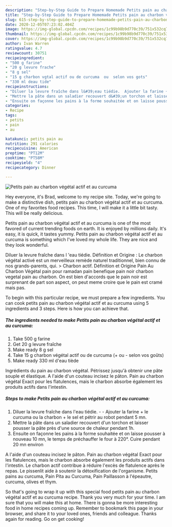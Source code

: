 ```yaml
---
description: "Step-by-Step Guide to Prepare Homemade Petits pain au charbon végétal actif et au curcuma"
title: "Step-by-Step Guide to Prepare Homemade Petits pain au charbon végétal actif et au curcuma"
slug: 615-step-by-step-guide-to-prepare-homemade-petits-pain-au-charbon-vegetal-actif-et-au-curcuma
date: 2020-12-05T07:23:02.404Z
image: https://img-global.cpcdn.com/recipes/1c99b98b9d770c39/751x532cq70/petits-pain-au-charbon-vegetal-actif-et-au-curcuma-photo-principale-de-la-recette.jpg
thumbnail: https://img-global.cpcdn.com/recipes/1c99b98b9d770c39/751x532cq70/petits-pain-au-charbon-vegetal-actif-et-au-curcuma-photo-principale-de-la-recette.jpg
cover: https://img-global.cpcdn.com/recipes/1c99b98b9d770c39/751x532cq70/petits-pain-au-charbon-vegetal-actif-et-au-curcuma-photo-principale-de-la-recette.jpg
author: Ivan Warren
ratingvalue: 4.7
reviewcount: 30751
recipeingredient:
- "500 g farine"
- "20 g levure frache"
- "8 g sel"
- "15 g charbon vgtal actif ou de curcuma  ou  selon vos gots"
- "330 ml deau tide"
recipeinstructions:
- "Diluer la levure fraîche dans l&#39;eau tiédie.  Ajouter la farine + le curcuma ou la charbon + le sel et pétrir au robot pendant 5 mn."
- "Mettre la pâte dans un saladier recouvert d&#39;un torchon et laisser pousser la pâte près d&#39;une source de chaleur pendant 1h."
- "Ensuite on façonne les pains à la forme souhaitée et on laisse pousser à nouveau 10 mn, le temps de préchauffer le four à 220°. Cuire pendant 20 mn environ"
categories:
- Recipe
tags:
- petits
- pain
- au

katakunci: petits pain au 
nutrition: 291 calories
recipecuisine: American
preptime: "PT12M"
cooktime: "PT58M"
recipeyield: "4"
recipecategory: Dinner

---
```



![Petits pain au charbon végétal actif et au curcuma](https://img-global.cpcdn.com/recipes/1c99b98b9d770c39/751x532cq70/petits-pain-au-charbon-vegetal-actif-et-au-curcuma-photo-principale-de-la-recette.jpg)

Hey everyone, it's Brad, welcome to my recipe site. Today, we're going to make a distinctive dish, petits pain au charbon végétal actif et au curcuma. One of my favorites food recipes. This time, I will make it a little bit tasty. This will be really delicious.

Petits pain au charbon végétal actif et au curcuma is one of the most favored of current trending foods on earth. It is enjoyed by millions daily. It's easy, it is quick, it tastes yummy. Petits pain au charbon végétal actif et au curcuma is something which I've loved my whole life. They are nice and they look wonderful.

Diluer la levure fraîche dans l &#39;eau tiédie. Définition et Origine : Le charbon végétal activé est un merveilleux remède naturel traditionnel, bien connu de nos grands-parents, qui. &gt; Charbon actif. Définition et Origine  Pain Au Charbon Végétal pain pour ramadan pain benefique pain noir charbon vegetal pain au charbon. On est bien d&#39;accords que le pain noir est surprenant de part son aspect, on peut meme croire que le pain est cramé mais pas.


To begin with this particular recipe, we must prepare a few ingredients. You can cook petits pain au charbon végétal actif et au curcuma using 5 ingredients and 3 steps. Here is how you can achieve that.

<!--inarticleads1-->

##### The ingredients needed to make Petits pain au charbon végétal actif et au curcuma:

1. Take 500 g farine
1. Get 20 g levure fraîche
1. Make ready 8 g sel
1. Take 15 g charbon végétal actif ou de curcuma (+ ou - selon vos goûts)
1. Make ready 330 ml d&#39;eau tiède


Ingrédients du pain au charbon végétal. Pétrissez jusqu&#39;à obtenir une pâte souple et élastique. A l&#39;aide d&#39;un couteau incisez le pâton. Pain au charbon végétal Exact pour les flatulences, mais le charbon absorbe également les produits actifs dans l&#39;intestin. 

<!--inarticleads2-->

##### Steps to make Petits pain au charbon végétal actif et au curcuma:

1. Diluer la levure fraîche dans l&#39;eau tiédie. -  - Ajouter la farine + le curcuma ou la charbon + le sel et pétrir au robot pendant 5 mn.
1. Mettre la pâte dans un saladier recouvert d&#39;un torchon et laisser pousser la pâte près d&#39;une source de chaleur pendant 1h.
1. Ensuite on façonne les pains à la forme souhaitée et on laisse pousser à nouveau 10 mn, le temps de préchauffer le four à 220°. Cuire pendant 20 mn environ


A l&#39;aide d&#39;un couteau incisez le pâton. Pain au charbon végétal Exact pour les flatulences, mais le charbon absorbe également les produits actifs dans l&#39;intestin. Le charbon actif contribue à réduire l&#39;excès de flatulence après le repas. Le pissenlit aide à soutenir la détoxification de l&#39;organisme. Petits pains au curcuma, Pain Pita au Curcuma, Pain Paillasson à l&#39;épeautre, curcuma, olives et thym. 

So that's going to wrap it up with this special food petits pain au charbon végétal actif et au curcuma recipe. Thank you very much for your time. I am sure that you will make this at home. There is gonna be more interesting food in home recipes coming up. Remember to bookmark this page in your browser, and share it to your loved ones, friends and colleague. Thanks again for reading. Go on get cooking!
